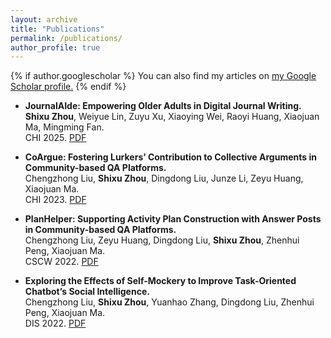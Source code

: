 ```yaml
---
layout: archive
title: "Publications"
permalink: /publications/
author_profile: true
---
```


{% if author.googlescholar %}
  You can also find my articles on <u><a href="{{author.googlescholar}}">my Google Scholar profile</a>.</u>
{% endif %}

<!-- {% include base_path %}

{% for post in site.publications reversed %}
  {% include archive-single.html %}
{% endfor %} -->

- **JournalAIde: Empowering Older Adults in Digital Journal Writing.**\
**Shixu Zhou**, Weiyue Lin, Zuyu Xu, Xiaoying Wei, Raoyi Huang, Xiaojuan Ma, Mingming Fan.\
CHI 2025. [PDF](https://dl.acm.org/doi/10.1145/3706598.3713339)

- **CoArgue: Fostering Lurkers’ Contribution to Collective Arguments in Community-based QA Platforms.**\
Chengzhong Liu, **Shixu Zhou**, Dingdong Liu, Junze Li, Zeyu Huang, Xiaojuan Ma.\
CHI 2023. [PDF](https://dl.acm.org/doi/abs/10.1145/3544548.3580932)

- **PlanHelper: Supporting Activity Plan Construction with Answer Posts in Community-based QA Platforms.**\
Chengzhong Liu, Zeyu Huang, Dingdong Liu,  **Shixu Zhou**,  Zhenhui Peng, Xiaojuan Ma.\
CSCW 2022. [PDF](https://dl.acm.org/doi/abs/10.1145/3555555)

- **Exploring the Effects of Self-Mockery to Improve Task-Oriented Chatbot’s Social Intelligence.** \
Chengzhong Liu, **Shixu Zhou**, Yuanhao Zhang, Dingdong Liu, Zhenhui Peng, Xiaojuan Ma.\
DIS 2022. [PDF](https://dl.acm.org/doi/abs/10.1145/3532106.3533461)